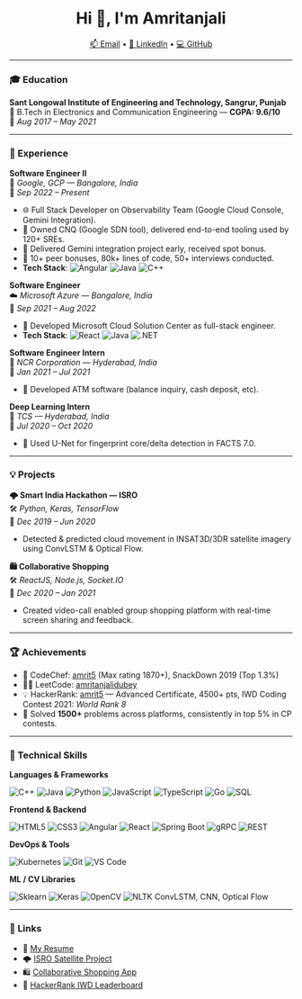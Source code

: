 <h1 align="center">Hi 👋, I'm Amritanjali</h1>

<p align="center">
  <a href="mailto:amritanjalidubey1999@gmail.com">📫 Email</a> • 
  <a href="https://www.linkedin.com/in/amrit5/">🔗 LinkedIn</a> • 
  <a href="https://github.com/amritanjali123">💻 GitHub</a>
</p>

---

### 🎓 Education

**Sant Longowal Institute of Engineering and Technology, Sangrur, Punjab**  
📘 B.Tech in Electronics and Communication Engineering — **CGPA: 9.6/10**  
📆 *Aug 2017 – May 2021*

---

### 💼 Experience

**Software Engineer II**  
🧠 *Google, GCP — Bangalore, India*  
📆 *Sep 2022 – Present*

- 🌐 Full Stack Developer on Observability Team (Google Cloud Console, Gemini Integration).
- 🔧 Owned CNQ (Google SDN tool), delivered end-to-end tooling used by 120+ SREs.
- 🚀 Delivered Gemini integration project early, received spot bonus.
- 🏅 10+ peer bonuses, 80k+ lines of code, 50+ interviews conducted.
- **Tech Stack**: ![Angular](https://img.shields.io/badge/-Angular-DD0031?logo=angular&logoColor=white) ![Java](https://img.shields.io/badge/-Java-007396?logo=java&logoColor=white) ![C++](https://img.shields.io/badge/-C++-00599C?logo=c%2B%2B&logoColor=white)

**Software Engineer**  
☁️ *Microsoft Azure — Bangalore, India*  
📆 *Sep 2021 – Aug 2022*

- 🔄 Developed Microsoft Cloud Solution Center as full-stack engineer.
- **Tech Stack**: ![React](https://img.shields.io/badge/-React-61DAFB?logo=react&logoColor=black) ![Java](https://img.shields.io/badge/-Java-007396?logo=java&logoColor=white) ![.NET](https://img.shields.io/badge/-.NET-512BD4?logo=dotnet&logoColor=white)

**Software Engineer Intern**  
🏦 *NCR Corporation — Hyderabad, India*  
📆 *Jan 2021 – Jul 2021*

- 💸 Developed ATM software (balance inquiry, cash deposit, etc).

**Deep Learning Intern**  
🧬 *TCS — Hyderabad, India*  
📆 *Jul 2020 – Oct 2020*

- 🧠 Used U-Net for fingerprint core/delta detection in FACTS 7.0.

---

### 💡 Projects

**🌩 Smart India Hackathon — ISRO**  
🛠️ *Python, Keras, TensorFlow*  
📆 *Dec 2019 – Jun 2020*

- Detected & predicted cloud movement in INSAT3D/3DR satellite imagery using ConvLSTM & Optical Flow.

**🛍 Collaborative Shopping**  
🛠️ *ReactJS, Node.js, Socket.IO*  
📆 *Dec 2020 – Jan 2021*

- Created video-call enabled group shopping platform with real-time screen sharing and feedback.

---

### 🏆 Achievements

- 🥇 CodeChef: [amrit5](https://www.codechef.com/users/amrit5) (Max rating 1870+), SnackDown 2019 (Top 1.3%)
- 👩‍💻 LeetCode: [amritanjalidubey](https://leetcode.com/amritanjalidubey/)
- 💡 HackerRank: [amrit5](https://www.hackerrank.com/amrit5?hr_r=1) — Advanced Certificate, 4500+ pts, IWD Coding Contest 2021: *World Rank 8*
- 🧠 Solved **1500+** problems across platforms, consistently in top 5% in CP contests.

---

### 🧰 Technical Skills

**Languages & Frameworks**

![C++](https://img.shields.io/badge/C++-00599C?logo=c%2B%2B&logoColor=white) 
![Java](https://img.shields.io/badge/Java-007396?logo=java&logoColor=white)
![Python](https://img.shields.io/badge/Python-3776AB?logo=python&logoColor=white)
![JavaScript](https://img.shields.io/badge/JavaScript-F7DF1E?logo=javascript&logoColor=black)
![TypeScript](https://img.shields.io/badge/TypeScript-3178C6?logo=typescript&logoColor=white)
![Go](https://img.shields.io/badge/Go-00ADD8?logo=go&logoColor=white)
![SQL](https://img.shields.io/badge/MySQL-4479A1?logo=mysql&logoColor=white)

**Frontend & Backend**

![HTML5](https://img.shields.io/badge/HTML5-E34F26?logo=html5&logoColor=white)
![CSS3](https://img.shields.io/badge/CSS3-1572B6?logo=css3&logoColor=white)
![Angular](https://img.shields.io/badge/Angular-DD0031?logo=angular&logoColor=white)
![React](https://img.shields.io/badge/React-61DAFB?logo=react&logoColor=black)
![Spring Boot](https://img.shields.io/badge/SpringBoot-6DB33F?logo=springboot&logoColor=white)
![gRPC](https://img.shields.io/badge/gRPC-00599C?logo=grpc&logoColor=white)
![REST](https://img.shields.io/badge/REST-000000?logo=rest&logoColor=white)

**DevOps & Tools**

![Kubernetes](https://img.shields.io/badge/Borg_K8s-326CE5?logo=kubernetes&logoColor=white)
![Git](https://img.shields.io/badge/Git-F05032?logo=git&logoColor=white)
![VS Code](https://img.shields.io/badge/VSCode-007ACC?logo=visualstudiocode&logoColor=white)

**ML / CV Libraries**

![Sklearn](https://img.shields.io/badge/Scikit--Learn-F7931E?logo=scikitlearn&logoColor=white)
![Keras](https://img.shields.io/badge/Keras-D00000?logo=keras&logoColor=white)
![OpenCV](https://img.shields.io/badge/OpenCV-5C3EE8?logo=opencv&logoColor=white)
![NLTK](https://img.shields.io/badge/NLTK-3E484A?logo=nltk&logoColor=white)
ConvLSTM, CNN, Optical Flow

---

### 🔗 Links

- 📄 [My Resume](https://drive.google.com/file/d/113fUlH3krtSQ2bF3eSePnCoVBCWoN3RL/view)
- 🌩 [ISRO Satellite Project](https://github.com/amritanjali123/NM373_Future_Predicators)
- 🛍 [Collaborative Shopping App](https://github.com/amritanjali123/Collaborative-Shopping)
- 🥈 [HackerRank IWD Leaderboard](https://www.hackerrank.com/competitions/international-womens-day-coding-contest-2021/leaderboard)
